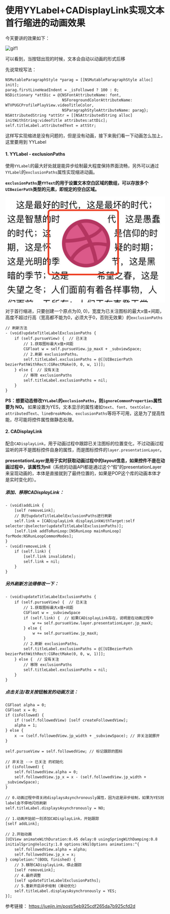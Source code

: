 # 使用YYLabel+CADisplayLink实现文本首行缩进的动画效果

今天要讲的效果如下：

![gif1](./1.gif)

可以看到，当按钮出现的时候，文本会自动以动画的形式后移

先说常规写法：

```objc
NSMutableParagraphStyle *parag = [[NSMutableParagraphStyle alloc] init];
parag.firstLineHeadIndent = _isFollowed ? 100 : 0;
NSDictionary *attDic = @{NSFontAttributeName: font,
                         NSForegroundColorAttributeName: WTVPUGCProfilePlayView.videoTitleColor,
                         NSParagraphStyleAttributeName: parag};
NSAttributedString *attStr = [[NSAttributedString alloc] initWithString:videoTitle attributes:attDic];
self.titleLabel.attributedText = attStr;
```

这样写实现缩进是没有问题的，但是没有动画，接下来我们看一下动画怎么加上，这里要用到 YYLabel

#### 1. YYLabel - exclusionPaths

使用`YYLabel`的最大好处就是能异步绘制最大程度保持界面流畅，另外可以通过`YYLabel`的`exclusionPaths`属性实现缩进动画。

**`exclusionPaths`是`YYText`的用于设置文本空白区域的数组，可以存放多个`UIBezierPath`类型的元素，即规定的空白区域。** 

![红色框就是exclusionPaths设置的区域](./2.png)

 对于首行缩进，只要创建一个原点为(0, 0)，宽度为已关注图标的最大x值+间距，高度不超过行高（宽高都不能为0，必须大于0，否则无效果）的`exclusionPaths`

```objc
// 刷新方法
- (void)updateTitleLabelExclusionPaths {
    if (self.pursueView) {  // 已关注
        // 1.获取图标最大x值+间距
        CGFloat w = self.pursueView.jp_maxX + _subviewSpace; 
        // 2.刷新 exclusionPaths。
        self.titleLabel.exclusionPaths = @[[UIBezierPath bezierPathWithRect:CGRectMake(0, 0, w, 1)]];
    } else {  // 没有关注
        // 移除 exclusionPaths
        self.titleLabel.exclusionPaths = nil; 
    }
}
```

**PS：想要动态修改`YYLabel`的`exclusionPaths`，则`ignoreCommonProperties`属性要为 NO。** 如果设置为YES，文本显示的属性诸如`text`、`font`、`textColor`、`attributedText`、`lineBreakMode`、`exclusionPaths`等将不可用，这是为了提高性能，尽可能将控件属性做静态处理。

#### 2. CADisplayLink

配合`CADisplayLink`，用于动画过程中跟踪已关注图标的位置变化，不过动画过程监听的并不是图标控件自身的属性，而是图标控件的`layer.presentationLayer`。

**presentationLayer是用于实时获取动画过程中的layout信息，如果控件不是在动画过程中，该属性为nil**（系统的动画API都是通过这个“假”的presentationLayer来呈现动画的，本体是直接就到了最终位置的，如果是POP这个库的动画本体才是实时变化的）。

##### 添加、移除CADisplayLink：

```objc
- (void)addLink {
    [self removeLink];
    // 执行updateTitleLabelExclusionPaths进行刷新
    self.link = [CADisplayLink displayLinkWithTarget:self selector:@selector(updateTitleLabelExclusionPaths)];
    [self.link addToRunLoop:[NSRunLoop mainRunLoop] forMode:NSRunLoopCommonModes];
}
- (void)removeLink {
    if (self.link) {
        [self.link invalidate];
        self.link = nil;
    }
}
```

##### 另外刷新方法得修改一下：

```objc
- (void)updateTitleLabelExclusionPaths {
    if (self.pursueView) {  // 已关注
        // 1.获取图标最大x值+间距
        CGFloat w = _subviewSpace
        if (self.link) {  // 如果CADisplayLink存在，说明是在动画过程中
            w += self.pursueView.layer.presentationLayer.jp_maxX;
        } else {
            w += self.pursueView.jp_maxX;
        }
        // 2.刷新 exclusionPaths。
        self.titleLabel.exclusionPaths = @[[UIBezierPath bezierPathWithRect:CGRectMake(0, 0, w, 1)]];
    } else {  // 没有关注
        // 移除 exclusionPaths
        self.titleLabel.exclusionPaths = nil; 
    }
}
```

##### 点击关注/取关按钮触发的动画方法：

```objc
CGFloat alpha = 0;
CGFloat x = 0;
if (isFollowed) {
    if (!self.followedView) [self createFollowedView];
    alpha = 1;
} else {
    x -= (self.followedView.jp_width + _subviewSpace); // 非关注就挪开
}
    
self.pursueView = self.followedView; // 标记跟踪的图标

// 非关注 --> 已关注 的初始化
if (isFollowed) {
    self.followedView.alpha = 0;
    self.followedView.jp_x = x - (self.followedView.jp_width + _subviewSpace);
}

// 0.动画过程中得关闭displaysAsynchronously属性，因为这是异步绘制，如果为YES则label会不停地闪烁刷新
self.titleLabel.displaysAsynchronously = NO;

// 1.动画开始前一刻添加CADisplayLink，开始跟踪
[self addLink];

// 2.开始动画
[UIView animateWithDuration:0.45 delay:0 usingSpringWithDamping:0.8 initialSpringVelocity:1.0 options:kNilOptions animations:^{
    self.followedView.alpha = alpha;
    self.followedView.jp_x = x;
} completion:^(BOOL finished) {
    // 3.移除CADisplayLink，停止跟踪
    [self removeLink];
    // 4.最终调整
    [self updateTitleLabelExclusionPaths];
    // 5.重新开启异步绘制（滑动优化）
    self.titleLabel.displaysAsynchronously = YES;
}];
```



参考链接： https://juejin.im/post/5eb925cdf265da7b925cfd2d
